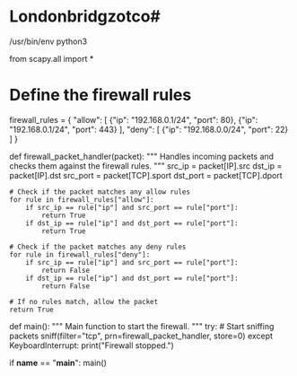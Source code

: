 # Londonbridgzotco#
/usr/bin/env python3

from scapy.all import *

# Define the firewall rules
firewall_rules = {
    "allow": [
        {"ip": "192.168.0.1/24", "port": 80},
        {"ip": "192.168.0.1/24", "port": 443}
    ],
    "deny": [
        {"ip": "192.168.0.0/24", "port": 22}
    ]
}

def firewall_packet_handler(packet):
    """
    Handles incoming packets and checks them against the firewall rules.
    """
    src_ip = packet[IP].src
    dst_ip = packet[IP].dst
    src_port = packet[TCP].sport
    dst_port = packet[TCP].dport

    # Check if the packet matches any allow rules
    for rule in firewall_rules["allow"]:
        if src_ip == rule["ip"] and src_port == rule["port"]:
            return True
        if dst_ip == rule["ip"] and dst_port == rule["port"]:
            return True

    # Check if the packet matches any deny rules
    for rule in firewall_rules["deny"]:
        if src_ip == rule["ip"] and src_port == rule["port"]:
            return False
        if dst_ip == rule["ip"] and dst_port == rule["port"]:
            return False

    # If no rules match, allow the packet
    return True

def main():
    """
    Main function to start the firewall.
    """
    try:
        # Start sniffing packets
        sniff(filter="tcp", prn=firewall_packet_handler, store=0)
    except KeyboardInterrupt:
        print("Firewall stopped.")

if __name__ == "__main__":
    main()
